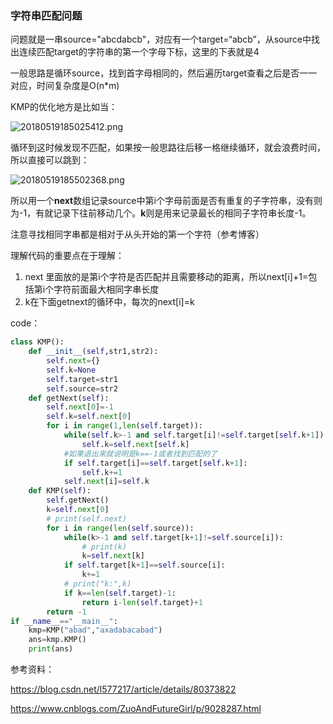 ### 字符串匹配问题

问题就是一串source="abcdabcb"，对应有一个target=“abcb”，从source中找出连续匹配target的字符串的第一个字母下标，这里的下表就是4

一般思路是循环source，找到首字母相同的，然后遍历target查看之后是否一一对应，时间复杂度是O(n*m)

KMP的优化地方是比如当：

![20180519185025412.png](https://i.loli.net/2019/08/18/x1O57syelr2ZCGu.png)

循环到这时候发现不匹配，如果按一般思路往后移一格继续循环，就会浪费时间，所以直接可以跳到：

![20180519185502368.png](https://i.loli.net/2019/08/18/pjmVtTbLc6YUPDg.png)

所以用一个**next**数组记录source中第i个字母前面是否有重复的子字符串，没有则为-1，有就记录下往前移动几个。**k**则是用来记录最长的相同子字符串长度-1。

注意寻找相同字串都是相对于从头开始的第一个字符（参考博客）

理解代码的重要点在于理解：

1. next  里面放的是第i个字符是否匹配并且需要移动的距离，所以next[i]+1=包括第i个字符前面最大相同字串长度
2. k在下面getnext的循环中，每次的next[i]=k

code：

```python
class KMP():
    def __init__(self,str1,str2):
        self.next={}
        self.k=None
        self.target=str1
        self.source=str2
    def getNext(self):
        self.next[0]=-1
        self.k=self.next[0]
        for i in range(1,len(self.target)):
            while(self.k>-1 and self.target[i]!=self.target[self.k+1]):
                self.k=self.next[self.k]
            #如果退出来就说明是k==-1或者找到匹配的了
            if self.target[i]==self.target[self.k+1]:
                self.k+=1
            self.next[i]=self.k
    def KMP(self):
        self.getNext()
        k=self.next[0]
        # print(self.next)
        for i in range(len(self.source)):
            while(k>-1 and self.target[k+1]!=self.source[i]):
                # print(k)
                k=self.next[k]
            if self.target[k+1]==self.source[i]:
                k+=1
            # print("k:",k)
            if k==len(self.target)-1:
                return i-len(self.target)+1
        return -1
if __name__=="__main__":
    kmp=KMP("abad","axadabacabad")
    ans=kmp.KMP()
    print(ans)
```

参考资料：

<https://blog.csdn.net/l577217/article/details/80373822>

<https://www.cnblogs.com/ZuoAndFutureGirl/p/9028287.html> 

